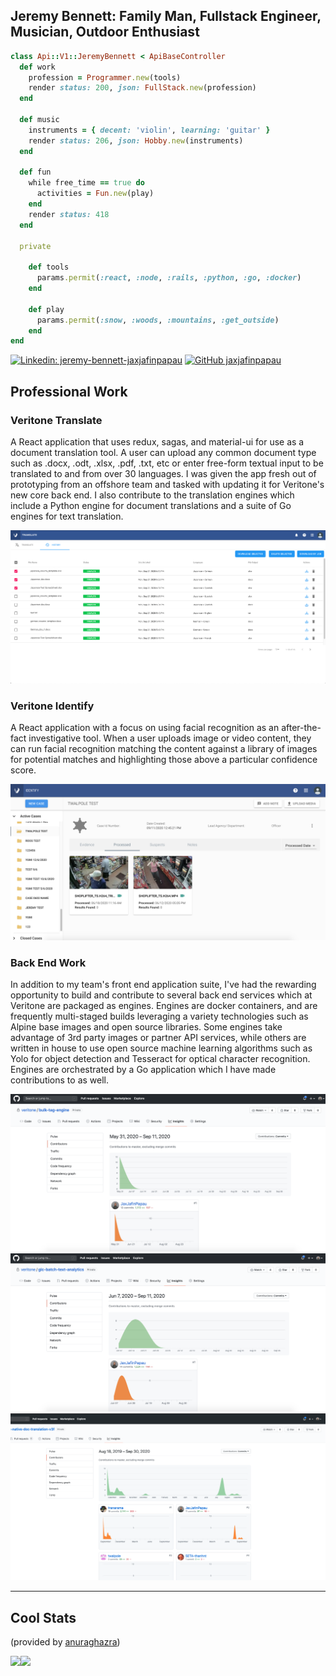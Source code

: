 ## Jeremy Bennett: Family Man, Fullstack Engineer, Musician, Outdoor Enthusiast

```ruby
class Api::V1::JeremyBennett < ApiBaseController
  def work
    profession = Programmer.new(tools)
    render status: 200, json: FullStack.new(profession)
  end

  def music
    instruments = { decent: 'violin', learning: 'guitar' }
    render status: 206, json: Hobby.new(instruments)
  end

  def fun
    while free_time == true do
      activities = Fun.new(play)
    end
    render status: 418
  end

  private

    def tools
      params.permit(:react, :node, :rails, :python, :go, :docker)
    end

    def play
      params.permit(:snow, :woods, :mountains, :get_outside)
    end
end

```

[![Linkedin: jeremy-bennett-jaxjafinpapau](https://img.shields.io/badge/visit%20my-LinkedIn-blue)](https://www.linkedin.com/in/jeremy-bennett-jaxjafinpapau/)
[![GitHub jaxjafinpapau](https://img.shields.io/github/followers/jaxjafinpapau?label=follow&style=social)](https://github.com/jaxjafinpapau )


## Professional Work

### Veritone Translate 
A React application that uses redux, sagas, and material-ui for use as a document translation tool. A user can upload any common document type such as .docx, .odt, .xlsx, .pdf, .txt, etc or enter free-form textual input to be translated to and from over 30 languages. I was given the app fresh out of prototyping from an offshore team and tasked with updating it for Veritone's new core back end. I also contribute to the translation engines which include a Python engine for document translations and a suite of Go engines for text translation.

![Translate History Tab](/Translate_History_Selected.png)

### Veritone Identify

A React application with a focus on using facial recognition as an after-the-fact investigative tool. When a user uploads image or video content, they can run facial recognition matching the content against a library of images for potential matches and highlighting those above a particular confidence score.

![Identify Main Screen](/Identify.png)

### Back End Work

In addition to my team's front end application suite, I've had the rewarding opportunity to build and contribute to several back end services which at Veritone are packaged as engines. Engines are docker containers, and are frequently multi-staged builds leveraging a variety technologies such as Alpine base images and open source libraries. Some engines take advantage of 3rd party images or partner API services, while others are written in house to use open source machine learning algorithms such as Yolo for object detection and Tesseract for optical character recognition. Engines are orchestrated by a Go application which I have made contributions to as well.

![Bulk Tag Engine](/bulk_tag.png)
![Text Analytics Engine](/text_analytics.png)
![Native Doc Translation](/native_doc.png)

---

## Cool Stats

(provided by [anuraghazra](https://github.com/anuraghazra/github-readme-stats))

<img align="left" src="https://github-readme-stats.vercel.app/api?username=jaxjafinpapau&show_icons=true&theme=nord&count_private=true" />
<img align="left" src="https://github-readme-stats.vercel.app/api/top-langs/?username=jaxjafinpapau&layout=compact" />
